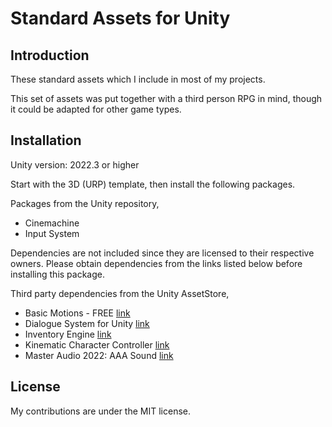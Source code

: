 # Standard Assets for Unity

## Introduction

These standard assets which I include in most of my projects.

This set of assets was put together with a third person RPG in mind, though it could be adapted for other game types.

## Installation

Unity version: 2022.3 or higher

Start with the 3D (URP) template, then install the following packages.

Packages from the Unity repository,

- Cinemachine
- Input System

Dependencies are not included since they are licensed to their respective owners. Please obtain dependencies from the links listed below before installing this package.

Third party dependencies from the Unity AssetStore,

- Basic Motions - FREE [link](https://assetstore.unity.com/packages/3d/animations/basic-motions-free-154271)
- Dialogue System for Unity [link](https://assetstore.unity.com/packages/tools/behavior-ai/dialogue-system-for-unity-11672)
- Inventory Engine [link](https://assetstore.unity.com/packages/tools/utilities/inventory-engine-95550)
- Kinematic Character Controller [link](https://assetstore.unity.com/packages/tools/physics/kinematic-character-controller-99131)
- Master Audio 2022: AAA Sound [link](https://assetstore.unity.com/packages/tools/audio/master-audio-2022-aaa-sound-212962)

## License

My contributions are under the MIT license.
